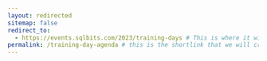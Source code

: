 ```yaml
---
layout: redirected
sitemap: false
redirect_to:
  - https://events.sqlbits.com/2023/training-days # This is where it will be redirected  - must be a complete url and a space after the -
permalink: /training-day-agenda # this is the shortlink that we will create the / is required - MUST MATCH the name of the file amd a space after the :
---
```

